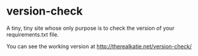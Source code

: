 # version-check
A tiny, tiny site whose only purpose is to check the version of your requirements.txt file.

You can see the working version at http://therealkatie.net/version-check/
